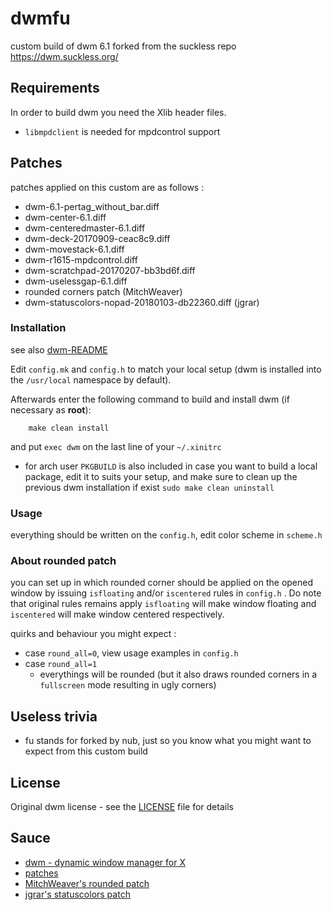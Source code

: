 # dwmfu

custom build of dwm 6.1 forked from the suckless repo https://dwm.suckless.org/

## Requirements
In order to build dwm you need the Xlib header files.
- `libmpdclient` is needed for mpdcontrol support

## Patches
patches applied on this custom are as follows :
* dwm-6.1-pertag_without_bar.diff
* dwm-center-6.1.diff
* dwm-centeredmaster-6.1.diff
* dwm-deck-20170909-ceac8c9.diff
* dwm-movestack-6.1.diff
* dwm-r1615-mpdcontrol.diff
* dwm-scratchpad-20170207-bb3bd6f.diff
* dwm-uselessgap-6.1.diff
* rounded corners patch (MitchWeaver)
* dwm-statuscolors-nopad-20180103-db22360.diff (jgrar)

### Installation
see also [dwm-README](dwm-README)

Edit `config.mk` and `config.h` to match your local setup (dwm is installed into
the `/usr/local` namespace by default).

Afterwards enter the following command to build and install dwm (if
necessary as **root**):

```
    make clean install
```
and put `exec dwm` on the last line of your `~/.xinitrc`
- for arch user `PKGBUILD` is also included in case you want to build a local package, edit it to suits your setup, and make sure to clean up the previous dwm installation if exist `sudo make clean uninstall`

### Usage
everything should be written on the `config.h`, edit color scheme in `scheme.h`

### About rounded patch
you can set up in which rounded corner should be applied on the opened window by issuing `isfloating` and/or `iscentered` rules in `config.h` . Do note that original rules remains apply `isfloating` will make window floating and `iscentered` will make window centered respectively.

quirks and behaviour you might expect :
* case `round_all=0`, view usage examples in `config.h`
* case `round_all=1`
    - everythings will be rounded (but it also draws rounded corners in a `fullscreen` mode resulting in ugly corners)

## Useless trivia
- fu stands for forked by nub, just so you know what you might want to expect from this custom build

## License
Original dwm license - see the [LICENSE](LICENSE) file for details

## Sauce
* [dwm - dynamic window manager for X](https://dwm.suckless.org/)
* [patches](https://dwm.suckless.org/patches/)
* [MitchWeaver's rounded patch](https://github.com/MitchWeaver/dotfiles/blob/8d76e479715e7fa7b4df153719d3d25144f9f7f2/suckless-tools/dwm/dwm/dwm.c#L938)
* [jgrar's statuscolors patch](https://github.com/jgrar/dwm-patches/blob/master/statuscolors/dwm-statuscolors-nopad-20180103-db22360.diff)
